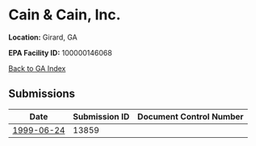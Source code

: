 # Cain & Cain, Inc.

**Location:** Girard, GA

**EPA Facility ID:** 100000146068

[Back to GA Index](../../index.md)

## Submissions

| Date | Submission ID | Document Control Number |
|------|--------------|-------------------------|
| [1999-06-24](submissions/13859.md) | 13859 |  |
